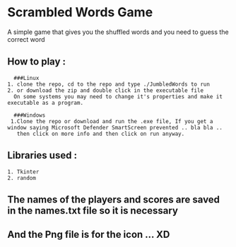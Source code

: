 # Scrambled Words Game
  A simple game that gives you the shuffled words and you need to guess the correct word
## How to play :
      ###Linux
    1. clone the repo, cd to the repo and type ./JumbledWords to run
    2. or download the zip and double click in the executable file 
      On some systems you may need to change it's properties and make it executable as a program.
      
      ###Windows
     1.Clone the repo or download and run the .exe file, If you get a window saying Microsoft Defender SmartScreen prevented .. bla bla ..
       then click on more info and then click on run anyway. 
      
## Libraries used : 
    1. Tkinter
    2. random
    
## The names of the players and scores are saved in the names.txt file so it is necessary
## And the Png file is for the icon ... XD    
    
    
      
